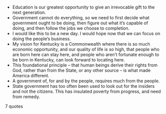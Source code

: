  - Education is our greatest opportunity to give an irrevocable gift to the next generation.
 - Government cannot do everything, so we need to first decide what government ought to be doing, then figure out what it’s capable of doing, and then follow the jobs we choose to completion.
 - I would like this to be a new day. I would hope now that we can focus on doing the people’s business.
 - My vision for Kentucky is a Commonwealth where there is so much economic opportunity, and our quality of life is so high, that people who are born here can stay here, and people who aren’t fortunate enough to be born in Kentucky, can look forward to locating here.
 - This foundational principle – that human beings derive their rights from God, rather than from the State, or any other source – is what made America different.
 - A government of, for and by the people, requires much from the people.
 - State government has too often been used to look out for the insiders and not the citizens. This has insulated poverty from progress, and need from remedy.

7 quotes